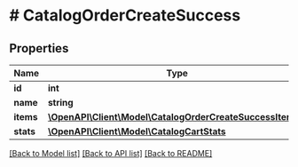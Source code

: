 # # CatalogOrderCreateSuccess

## Properties

Name | Type | Description | Notes
------------ | ------------- | ------------- | -------------
**id** | **int** |  | [optional]
**name** | **string** |  | [optional]
**items** | [**\OpenAPI\Client\Model\CatalogOrderCreateSuccessItems[]**](CatalogOrderCreateSuccessItems.md) |  | [optional]
**stats** | [**\OpenAPI\Client\Model\CatalogCartStats**](CatalogCartStats.md) |  | [optional]

[[Back to Model list]](../../README.md#models) [[Back to API list]](../../README.md#endpoints) [[Back to README]](../../README.md)
